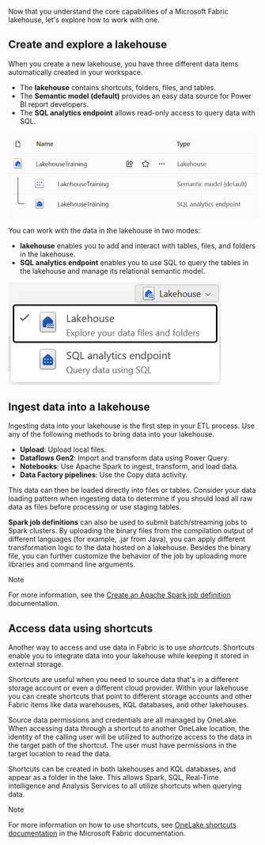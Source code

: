 Now that you understand the core capabilities of a Microsoft Fabric lakehouse, let's explore how to work with one.

## Create and explore a lakehouse

When you create a new lakehouse, you have three different data items automatically created in your workspace.

- The **lakehouse** contains shortcuts, folders, files, and tables.
- The **Semantic model (default)** provides an easy data source for Power BI report developers.
- The **SQL analytics endpoint** allows read-only access to query data with SQL.

![Screenshot of the three Lakehouse items as described.](../media/lakehouse-items.png)

You can work with the data in the lakehouse in two modes:

- **lakehouse** enables you to add and interact with tables, files, and folders in the lakehouse.
- **SQL analytics endpoint** enables you to use SQL to query the tables in the lakehouse and manage its relational semantic model.

![Screenshot of the two lakehouse Explorer modes.](../media/explorer-modes.png)

## Ingest data into a lakehouse

Ingesting data into your lakehouse is the first step in your ETL process. Use any of the following methods to bring data into your lakehouse.

- **Upload**: Upload local files.
- **Dataflows Gen2**: Import and transform data using Power Query.
- **Notebooks**: Use Apache Spark to ingest, transform, and load data.
- **Data Factory pipelines**: Use the Copy data activity.

This data can then be loaded directly into files or tables. Consider your data loading pattern when ingesting data to determine if you should load all raw data as files before processing or use staging tables.

**Spark job definitions** can also be used to submit batch/streaming jobs to Spark clusters. By uploading the binary files from the compilation output of different languages (for example, .jar from Java), you can apply different transformation logic to the data hosted on a lakehouse. Besides the binary file, you can further customize the behavior of the job by uploading more libraries and command line arguments.

> [!NOTE]
> For more information, see the [Create an Apache Spark job definition](/fabric/data-engineering/create-spark-job-definition) documentation.

## Access data using shortcuts

Another way to access and use data in Fabric is to use *shortcuts*. Shortcuts enable you to integrate data into your lakehouse while keeping it stored in external storage.

Shortcuts are useful when you need to source data that's in a different storage account or even a different cloud provider. Within your lakehouse you can create shortcuts that point to different storage accounts and other Fabric items like data warehouses, KQL databases, and other lakehouses.

Source data permissions and credentials are all managed by OneLake. When accessing data through a shortcut to another OneLake location, the identity of the calling user will be utilized to authorize access to the data in the target path of the shortcut. The user must have permissions in the target location to read the data.

Shortcuts can be created in both lakehouses and KQL databases, and appear as a folder in the lake. This allows Spark, SQL, Real-Time intelligence and Analysis Services to all utilize shortcuts when querying data.

> [!NOTE]
> For more information on how to use shortcuts, see [OneLake shortcuts documentation](/fabric/onelake/onelake-shortcuts) in the Microsoft Fabric documentation.
